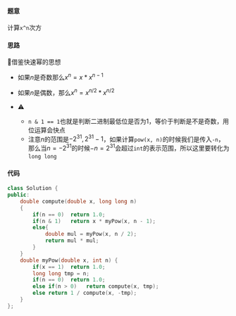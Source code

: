 #### 题意

计算`x^n`次方

#### 思路

🍉借鉴快速幂的思想

- 如果$n$是奇数那么$x^n = x * x ^ {n-1}$
- 如果$n$是偶数，那么$x^n = x ^ {n/2} * x ^ {n/2}$

- ⚠️
  - `n & 1 == 1`也就是判断二进制最低位是否为1，等价于判断是不是奇数，用位运算会快点
  - 注意$n$的范围是$-2^{31},2^{31}-1$，如果计算`pow(x, n)`的时候我们是传入`-n`，那么当$n=-2^{31}$的时候$-n=2^{31}$会超过`int`的表示范围，所以这里要转化为`long long`

#### 代码

```c++
class Solution {
public:
    double compute(double x, long long n)
    {
        if(n == 0)  return 1.0;
        if(n & 1)   return x * myPow(x, n - 1);
        else{
            double mul = myPow(x, n / 2);
            return mul * mul;
        }
    }
    double myPow(double x, int n) {
        if(x == 1)  return 1.0;
        long long tmp = n;
        if(n == 0)  return 1.0;
        else if(n > 0)   return compute(x, tmp);
        else return 1 / compute(x, -tmp);
    }
};
```

